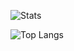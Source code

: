 ![Stats](https://github-readme-stats.vercel.app/api?username=v1n1-03&theme=midnight-purple&show_icons=true) 

![Top Langs](https://github-readme-stats.vercel.app/api/top-langs/?username=v1n1-03&theme=midnight-purple&layout=compact)
